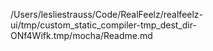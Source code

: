 /Users/lesliestrauss/Code/RealFeelz/realfeelz-ui/tmp/custom_static_compiler-tmp_dest_dir-ONf4Wifk.tmp/mocha/Readme.md